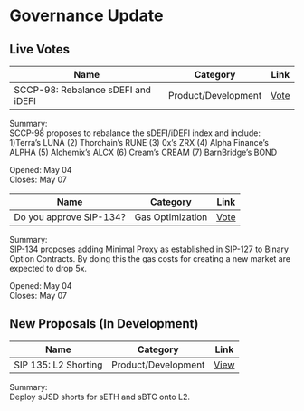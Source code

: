 # Governance Update

## Live Votes

| Name          | Category      | Link   |
| ------------- |:-------------:| :-----:|
| SCCP-98: Rebalance sDEFI and iDEFI | Product/Development | [Vote](https://app.boardroom.info/snxgov.eth/poll/QmNfeYW7h5oQviLe6HDX9PCs3GrQhyi1vc35mCCAk8zE33) |

Summary:  
SCCP-98 proposes to rebalance the sDEFI/iDEFI index and include:\
1)Terra’s LUNA (2) Thorchain’s RUNE (3) 0x’s ZRX (4) Alpha Finance’s ALPHA (5) Alchemix’s ALCX (6) Cream’s CREAM (7) BarnBridge’s BOND

Opened: May 04\
Closes: May 07

| Name          | Category      | Link   |
| ------------- |:-------------:| :-----:|
| Do you approve SIP-134? | Gas Optimization | [Vote](https://app.boardroom.info/snxgov.eth/poll/Qme1xGaC54r2xBZvgQhnYux9Wo1xjKLbpMFvF7VkRLq7wp) |

Summary:  
[SIP-134](https://sips.synthetix.io/sips/sip-134) proposes adding Minimal Proxy as established in SIP-127 to Binary Option Contracts. By doing this the gas costs for creating a new market are expected to drop 5x.

Opened: May 04\
Closes: May 07

## New Proposals (In Development)

| Name          | Category      | Link   |
| ------------- |:-------------:| :-----:|
| SIP 135: L2 Shorting | Product/Development | [View](https://sips.synthetix.io/sips/sip-135) |

Summary:  
Deploy sUSD shorts for sETH and sBTC onto L2.

